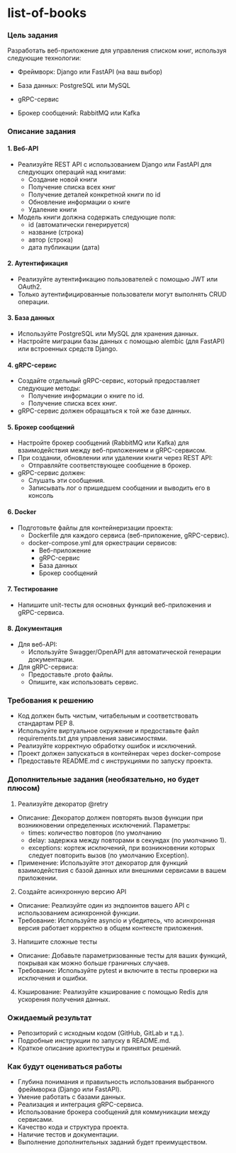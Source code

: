 # list-of-books
### Цель задания

Разработать веб-приложение для управления списком книг, используя следующие технологии:

* Фреймворк: Django или FastAPI (на ваш выбор)

* База данных: PostgreSQL или MySQL

* gRPC-сервис

* Брокер сообщений: RabbitMQ или Kafka

### Описание задания
#### 1. Веб-API
* Реализуйте REST API с использованием Django или FastAPI для следующих операций над книгами:
	- Создание новой книги
	- Получение списка всех книг
	- Получение деталей конкретной книги по id
	- Обновление информации о книге
	- Удаление книги
* Модель книги должна содержать следующие поля:
	- id (автоматически генерируется)
	- название (строка)
	- автор (строка)
	- дата публикации (дата)
#### 2. Аутентификация
* Реализуйте аутентификацию пользователей с помощью JWT или OAuth2.
* Только аутентифицированные пользователи могут выполнять CRUD операции.
#### 3. База данных
* Используйте PostgreSQL или MySQL для хранения данных.
* Настройте миграции базы данных с помощью alembic (для FastAPI) или встроенных средств Django.
#### 4. gRPC-сервис
* Создайте отдельный gRPC-сервис, который предоставляет следующие методы:
	- Получение информации о книге по id.
	- Получение списка всех книг.
* gRPC-сервис должен обращаться к той же базе данных.
#### 5. Брокер сообщений
* Настройте брокер сообщений (RabbitMQ или Kafka) для взаимодействия между веб-приложением и gRPC-сервисом.
* При создании, обновлении или удалении книги через REST API:
	- Отправляйте соответствующее сообщение в брокер.
* gRPC-сервис должен:
	- Слушать эти сообщения.
	- Записывать лог о пришедшем сообщении и выводить его в консоль
#### 6. Docker
* Подготовьте файлы для контейнеризации проекта:
	- Dockerfile для каждого сервиса (веб-приложение, gRPC-сервис).
	- docker-compose.yml для оркестрации сервисов:
		+ Веб-приложение
		+ gRPC-сервис
		+ База данных
		+ Брокер сообщений
#### 7. Тестирование
* Напишите unit-тесты для основных функций веб-приложения и gRPC-сервиса.
#### 8. Документация
* Для веб-API:
	- Используйте Swagger/OpenAPI для автоматической генерации документации.
* Для gRPC-сервиса:
	- Предоставьте .proto файлы.
	- Опишите, как использовать сервис.

### Требования к решению
* Код должен быть чистым, читабельным и соответствовать стандартам PEP 8.
* Используйте виртуальное окружение и предоставьте файл requirements.txt для управления зависимостями.
* Реализуйте корректную обработку ошибок и исключений.
* Проект должен запускаться в контейнерах через docker-compose
* Предоставьте README.md с инструкциями по запуску проекта.

### Дополнительные задания (необязательно, но будет плюсом)
1. Реализуйте декоратор @retry
* Описание: Декоратор должен повторять вызов функции при возникновении определенных исключений. Параметры:
	+ times: количество повторов (по умолчанию 
	+ delay: задержка между повторами в секундах (по умолчанию 1).
	+ exceptions: кортеж исключений, при возникновении которых следует повторить вызов (по умолчанию Exception).
* Применение: Используйте этот декоратор для функций взаимодействия с базой данных или внешними сервисами в вашем приложении.
2. Создайте асинхронную версию API
* Описание: Реализуйте один из эндпоинтов вашего API с использованием асинхронной функции.
* Требование: Используйте asyncio и убедитесь, что асинхронная версия работает корректно в общем контексте приложения.
3. Напишите сложные тесты
* Описание: Добавьте параметризованные тесты для ваших функций, покрывая как можно больше граничных случаев.
* Требование: Используйте pytest и включите в тесты проверки на исключения и ошибки.
4. Кэширование: Реализуйте кэширование с помощью Redis для ускорения получения данных.

### Ожидаемый результат
* Репозиторий с исходным кодом (GitHub, GitLab и т.д.).
* Подробные инструкции по запуску в README.md.
* Краткое описание архитектуры и принятых решений.

### Как будут оцениваться работы
* Глубина понимания и правильность использования выбранного фреймворка (Django или FastAPI).
* Умение работать с базами данных.
* Реализация и интеграция gRPC-сервиса.
* Использование брокера сообщений для коммуникации между сервисами.
* Качество кода и структура проекта.
* Наличие тестов и документации.
* Выполнение дополнительных заданий будет преимуществом.

